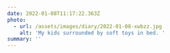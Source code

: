 ```yaml
---
date: 2022-01-08T11:17:22.363Z
photo:
  - url: /assets/images/diary/2022-01-08-xwbzz.jpg
    alt: 'My kids surrounded by soft toys in bed. '
summary: ''
---
```


